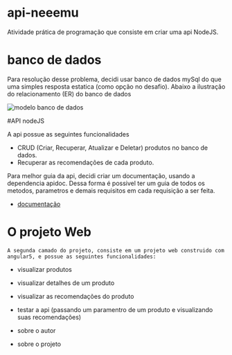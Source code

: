 # api-neeemu

Atividade prática de programação que consiste em criar uma api NodeJS. 

# banco de dados
  Para resolução desse problema, decidi usar banco de dados mySql do que uma simples resposta estatica (como opção no desafio).
  Abaixo a ilustração do relacionamento (ER) do banco de dados

![modelo banco de dados]('doc/src/modelagem_banco.PNG')

#API nodeJS

A api possue as seguintes funcionalidades

* CRUD (Criar, Recuperar, Atualizar e Deletar) produtos no banco de dados.
* Recuperar as recomendações de cada produto.

Para melhor guia da api, decidi criar um documentação, usando a dependencia apidoc. Dessa forma é possivel ter um guia de todos os metodos, parametros e demais requisitos em cada requisição a ser feita.
 
 *  [documentação](http://localhost/api-neemu/doc)


# O projeto Web

    A segunda camado do projeto, consiste em um projeto web construido com angular5, e possue as seguintes funcionalidades:

* visualizar produtos
* visualizar detalhes de um produto
* visualizar as recomendações do produto

* testar a api (passando um paramentro de um produto e visualizando suas recomendações)
* sobre o autor 
* sobre o projeto

